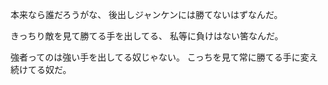 本来なら誰だろうがな、
後出しジャンケンには勝てないはずなんだ。

きっちり敵を見て勝てる手を出してる、
私等に負けはない筈なんだ。

強者ってのは強い手を出してる奴じゃない。
こっちを見て常に勝てる手に変え続けてる奴だ。